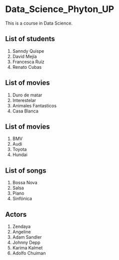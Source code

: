 # Data_Science_Phyton_UP
This is a course in Data Science.

## List of students

1. Sanndy Quispe
2. David Mejía
3. Francesca Ruíz
4. Renato Cubas

## List of movies
1. Duro de matar
2. Interestelar
3. Animales Fantasticos
4. Casa Blanca

## List of movies
1. BMV
2. Audi
3. Toyota
4. Hundai

## List of songs
1. Bossa Nova
2. Salsa
3. Piano
4. Sinfónica

## Actors
1. Zendaya
2. Angeline
3. Adam Sandler
4. Johnny Depp
5. Karima Kalmet
6. Adolfo Chuiman


